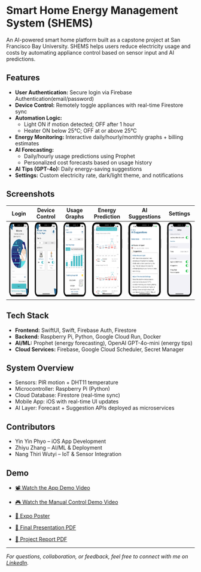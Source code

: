 # Smart Home Energy Management System (SHEMS)

An AI-powered smart home platform built as a capstone project at San Francisco Bay University. SHEMS helps users reduce electricity usage and costs by automating appliance control based on sensor input and AI predictions.

## Features

- **User Authentication:** Secure login via Firebase Authentication(email/password)
- **Device Control:** Remotely toggle appliances with real-time Firestore sync
- **Automation Logic:** 
  - Light ON if motion detected; OFF after 1 hour
  - Heater ON below 25°C; OFF at or above 25°C
- **Energy Monitoring:** Interactive daily/hourly/monthly graphs + billing estimates
- **AI Forecasting:** 
  - Daily/hourly usage predictions using Prophet
  - Personalized cost forecasts based on usage history
- **AI Tips (GPT-4o):** Daily energy-saving suggestions
- **Settings:** Custom electricity rate, dark/light theme, and notifications

## Screenshots

| Login | Device Control | Usage Graphs | Energy Prediction | AI Suggestions | Settings |
|-------|----------------|--------------|-------------------|----------------|----------|
| <img src="screens/login.png" height="200"/> | <img src="screens/control.png" height="200"/> | <img src="screens/energyusage.png" height="200"/> | <img src="screens/prediction.png" height="200"/> | <img src="screens/AIsuggestion.png" height="200"/> | <img src="screens/settings.png" height="200"/> |



## Tech Stack

- **Frontend:** SwiftUI, Swift, Firebase Auth, Firestore
- **Backend:** Raspberry Pi, Python, Google Cloud Run, Docker
- **AI/ML:** Prophet (energy forecasting), OpenAI GPT-4o-mini (energy tips)
- **Cloud Services:** Firebase, Google Cloud Scheduler, Secret Manager

## System Overview

- Sensors: PIR motion + DHT11 temperature
- Microcontroller: Raspberry Pi (Python)
- Cloud Database: Firestore (real-time sync)
- Mobile App: iOS with real-time UI updates
- AI Layer: Forecast + Suggestion APIs deployed as microservices

## Contributors

- Yin Yin Phyo – iOS App Development
- Zhiyu Zhang – AI/ML & Deployment
- Nang Thiri Wutyi – IoT & Sensor Integration

## Demo

- [📽️ Watch the App Demo Video](https://drive.google.com/file/d/1K_xsqd8Jy_qm3LsQVpbdLAvFwqQjHFa7/view?usp=sharing)
- [🎮 Watch the Manual Control Demo Video](https://drive.google.com/file/d/1-WqGfIsugvhem1wIa1_q6tAOGaLLVOpU/view?usp=sharing)

- [📄 Expo Poster](https://drive.google.com/file/d/13Cc3jSGgMsZJ5F8IDeGcN8esA3r_OWEX/view?usp=drive_link)
- [📄 Final Presentation PDF](https://drive.google.com/file/d/1HbBLbjniJwaN9-qYI3LXpxDdD3W5Wwex/view?usp=sharing)
- [📝 Project Report PDF](https://drive.google.com/file/d/1IlSaHKCCGwuk0gvSE8nBpPDHJP8Sconk/view?usp=drive_link)


---

*For questions, collaboration, or feedback, feel free to connect with me on [LinkedIn](https://www.linkedin.com/in/yinyinphyo29).*
